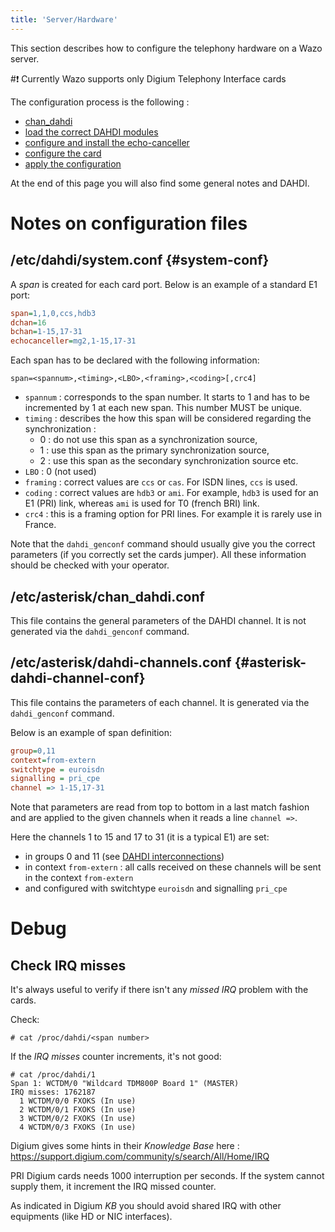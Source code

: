 ```yaml
---
title: 'Server/Hardware'
---
```


This section describes how to configure the telephony hardware on a Wazo server.

#:exclamation: Currently Wazo supports only Digium Telephony Interface cards

The configuration process is the following :

- [chan_dahdi](/uc-doc/administration/hardware/chan_dahdi)
- [load the correct DAHDI modules](/uc-doc/administration/hardware/load_modules)
- [configure and install the echo-canceller](/uc-doc/administration/hardware/echo_canceller)
- [configure the card](/uc-doc/administration/hardware/card_configuration)
- [apply the configuration](/uc-doc/administration/hardware/apply_configuration)

At the end of this page you will also find some general notes and DAHDI.

# Notes on configuration files

## /etc/dahdi/system.conf {#system-conf}

A _span_ is created for each card port. Below is an example of a standard E1 port:

```ini
span=1,1,0,ccs,hdb3
dchan=16
bchan=1-15,17-31
echocanceller=mg2,1-15,17-31
```

Each span has to be declared with the following information:

    span=<spannum>,<timing>,<LBO>,<framing>,<coding>[,crc4]

- `spannum` : corresponds to the span number. It starts to 1 and has to be incremented by 1 at each
  new span. This number MUST be unique.
- `timing` : describes the how this span will be considered regarding the synchronization :
  - 0 : do not use this span as a synchronization source,
  - 1 : use this span as the primary synchronization source,
  - 2 : use this span as the secondary synchronization source etc.
- `LBO` : 0 (not used)
- `framing` : correct values are `ccs` or `cas`. For ISDN lines, `ccs` is used.
- `coding` : correct values are `hdb3` or `ami`. For example, `hdb3` is used for an E1 (PRI) link,
  whereas `ami` is used for T0 (french BRI) link.
- `crc4` : this is a framing option for PRI lines. For example it is rarely use in France.

Note that the `dahdi_genconf` command should usually give you the correct parameters (if you
correctly set the cards jumper). All these information should be checked with your operator.

## /etc/asterisk/chan_dahdi.conf

This file contains the general parameters of the DAHDI channel. It is not generated via the
`dahdi_genconf` command.

## /etc/asterisk/dahdi-channels.conf {#asterisk-dahdi-channel-conf}

This file contains the parameters of each channel. It is generated via the `dahdi_genconf` command.

Below is an example of span definition:

```ini
group=0,11
context=from-extern
switchtype = euroisdn
signalling = pri_cpe
channel => 1-15,17-31
```

Note that parameters are read from top to bottom in a last match fashion and are applied to the
given channels when it reads a line `channel =>`.

Here the channels 1 to 15 and 17 to 31 (it is a typical E1) are set:

- in groups 0 and 11 (see
  [DAHDI interconnections](/uc-doc/administration/interconnections/introduction#interco-dahdi-conf))
- in context `from-extern` : all calls received on these channels will be sent in the context
  `from-extern`
- and configured with switchtype `euroisdn` and signalling `pri_cpe`

# Debug

## Check IRQ misses

It\'s always useful to verify if there isn\'t any _missed IRQ_ problem with the cards.

Check:

```shell
# cat /proc/dahdi/<span number>
```

If the _IRQ misses_ counter increments, it\'s not good:

```shell
# cat /proc/dahdi/1
Span 1: WCTDM/0 "Wildcard TDM800P Board 1" (MASTER)
IRQ misses: 1762187
  1 WCTDM/0/0 FXOKS (In use)
  2 WCTDM/0/1 FXOKS (In use)
  3 WCTDM/0/2 FXOKS (In use)
  4 WCTDM/0/3 FXOKS (In use)
```

Digium gives some hints in their _Knowledge Base_ here :
<https://support.digium.com/community/s/search/All/Home/IRQ>

PRI Digium cards needs 1000 interruption per seconds. If the system cannot supply them, it increment
the IRQ missed counter.

As indicated in Digium _KB_ you should avoid shared IRQ with other equipments (like HD or NIC
interfaces).

